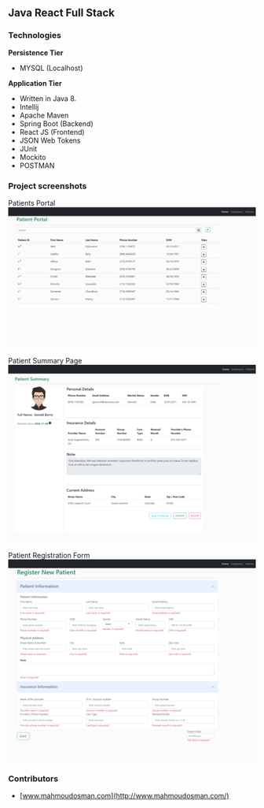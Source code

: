 ## Java React Full Stack 


### Technologies

**Persistence Tier**
- MYSQL (Localhost)

**Application Tier**
- Written in Java 8.
- Intellij
- Apache Maven
- Spring Boot (Backend)
- React JS (Frontend)
- JSON Web Tokens
- JUnit
- Mockito
- POSTMAN





### Project screenshots


 Patients Portal
![ERD Schema Design](https://github.com/MahmoudAhmadOsman/springboot-react-esm/blob/master/frontend/public/images/patient-list.png)

Patient Summary Page
![ERD Schema Design](https://github.com/MahmoudAhmadOsman/springboot-react-esm/blob/master/frontend/public/images/patien-summary-page.png)

Patient Registration Form
![ERD Schema Design](https://github.com/MahmoudAhmadOsman/springboot-react-esm/blob/master/frontend/public/images/patient-registration-form.png)

 

### Contributors
- [www.mahmoudosman.com](http://www.mahmoudosman.com/)
